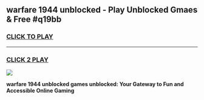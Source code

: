 
## warfare 1944 unblocked - Play Unblocked Gmaes & Free #q19bb
<h3>
<a href="https://news.freeplayer.one?title=warfare_1944_unblocked&ref=03M">CLICK TO PLAY</a></h3>
<hr>

<h3>
<a href="https://news.freeplayer.one?title=warfare_1944_unblocked&ref=03M">CLICK 2 PLAY</a>
  
</h3>

<a href="https://news.freeplayer.one?title=warfare_1944_unblocked&ref=03M"><img src="https://clearcache.store/games.png"></a>


**warfare 1944 unblocked games unblocked: Your Gateway to Fun and Accessible Online Gaming**
